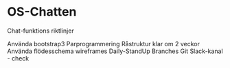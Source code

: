 # OS-Chatten
Chat-funktions riktlinjer

Använda bootstrap3 
Parprogrammering
Råstruktur klar om 2 veckor
Använda flödesschema
wireframes
Daily-StandUp
Branches Git
Slack-kanal - check

